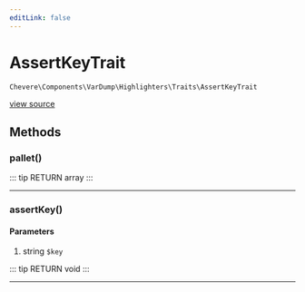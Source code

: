 ```yaml
---
editLink: false
---
```


# AssertKeyTrait

`Chevere\Components\VarDump\Highlighters\Traits\AssertKeyTrait`

[view source](https://github.com/chevere/chevere/blob/master/VarDump/Highlighters/Traits/AssertKeyTrait.php)

## Methods

### pallet()

::: tip RETURN
array
:::

---

### assertKey()

#### Parameters

1. string `$key`

::: tip RETURN
void
:::

---
